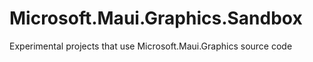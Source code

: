 # Microsoft.Maui.Graphics.Sandbox

Experimental projects that use Microsoft.Maui.Graphics source code
